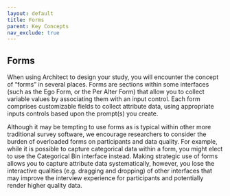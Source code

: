 ```yaml
---
layout: default
title: Forms
parent: Key Concepts
nav_exclude: true
---
```

## Forms

When using Architect to design your study, you will encounter the concept of “forms” in several places. Forms are sections within some interfaces (such as the Ego Form, or the Per Alter Form) that allow you to collect variable values by associating them with an input control. Each form comprises customizable fields to collect attribute data, using appropriate inputs controls based upon the prompt(s) you create. 

Although it may be tempting to use forms as is typical within other more traditional survey software, we encourage researchers to consider the burden of overloaded forms on participants and data quality. For example, while it is possible to capture categorical data within a form, you might elect to use the Categorical Bin interface instead. Making strategic use of forms allows you to capture attribute data systematically, however, you lose the interactive qualities (e.g. dragging and dropping) of other interfaces that may improve the interview experience for participants and potentially render higher quality data. 
